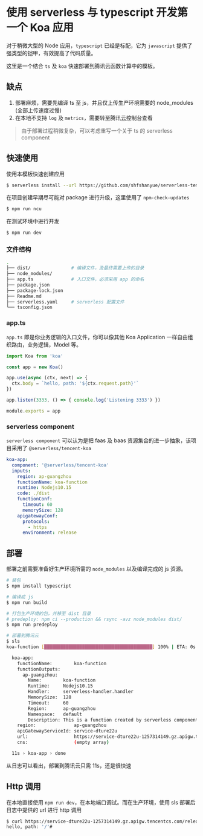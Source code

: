 # 使用 serverless 与 typescript 开发第一个 Koa 应用

对于稍微大型的 Node 应用，`typescript` 已经是标配，它为 `javascript` 提供了强类型的铠甲，有效提高了代码质量。

这里是一个结合 `ts` 及 `koa` 快速部署到腾讯云函数计算中的模板。

## 缺点

1. 部署麻烦，需要先编译 ts 至 js，并且仅上传生产环境需要的 node_modules (全部上传速度过慢)
1. 在本地不支持 `log` 及 `metrics`，需要转至腾讯云控制台查看

> 由于部署过程稍微复杂，可以考虑重写一个关于 ts 的 serverless component

## 快速使用

使用本模板快速创建应用

``` bash
$ serverless install --url https://github.com/shfshanyue/serverless-template-zh/tree/master/tencent-koa-ts --name koa-server
```

在项目创建早期尽可能对 package 进行升级，这里使用了 `npm-check-updates`

``` bash
$ npm run ncu
```

在测试环境中进行开发

``` bash
$ npm run dev
```

### 文件结构

``` bash
.
├── dist/               # 编译文件，及最终需要上传的目录
├── node_modules/
├── app.ts              # 入口文件，必须采用 app 的命名
├── package.json
├── package-lock.json
├── Readme.md
├── serverless.yaml     # serverless 配置文件
└── tsconfig.json
```

### app.ts

`app.ts` 即是你业务逻辑的入口文件，你可以像其他 Koa Application 一样自由组织路由，业务逻辑，Model 等。

``` typescript
import Koa from 'koa'

const app = new Koa()

app.use(async (ctx, next) => {
  ctx.body = `hello, path: '${ctx.request.path}'`
})

app.listen(3333, () => { console.log('Listening 3333') })

module.exports = app
```

### serverless component

`serverless component` 可以认为是把 faas 及 baas 资源集合的进一步抽象，该项目采用了 `@serverless/tencent-koa`

``` yaml
koa-app:
  component: '@serverless/tencent-koa'
  inputs:
    region: ap-guangzhou
    functionName: koa-function
    runtime: Nodejs10.15
    code: ./dist
    functionConf:
      timeout: 60
      memorySize: 128
    apigatewayConf:
      protocols:
        - https
      environment: release
```

## 部署

部署之前需要准备好生产环境所需的 `node_modules` 以及编译完成的 js 资源。

``` bash
# 装包
$ npm install typescript

# 编译成 js
$ npm run build

# 打包生产环境的包，并移至 dist 目录
# predeploy: npm ci --production && rsync -avz node_modules dist/
$ npm run predeploy

# 部署到腾讯云
$ sls
koa-function [████████████████████████████████████████] 100% | ETA: 0s | Speed: 314.98k/

  koa-app:
    functionName:        koa-function
    functionOutputs:
      ap-guangzhou:
        Name:        koa-function
        Runtime:     Nodejs10.15
        Handler:     serverless-handler.handler
        MemorySize:  128
        Timeout:     60
        Region:      ap-guangzhou
        Namespace:   default
        Description: This is a function created by serverless component
    region:              ap-guangzhou
    apiGatewayServiceId: service-dture22u
    url:                 https://service-dture22u-1257314149.gz.apigw.tencentcs.com/release/
    cns:                 (empty array)

  11s › koa-app › done
```

从日志可以看出，部署到腾讯云只需 11s，还是很快速

## Http 调用

在本地直接使用 `npm run dev`，在本地端口调试。而在生产环境，使用 sls 部署后日志中提供的 url 进行 http 调用

``` bash
$ curl https://service-dture22u-1257314149.gz.apigw.tencentcs.com/release/
hello, path: '/'# 
```
